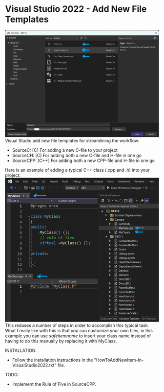 # Visual Studio 2022 - Add New File Templates
![alt text](VisualStudio-AddNewFile.png "Visual Studio Add New File") <br />
Visual Studio add new file templates for streamlining the workflow:
- SourceC:   [C]   For adding a new C-file to your project
- SourceCH:  [C]   For adding both a new C-file and H-file in one go
- SourceCPP: [C++] For adding both a new CPP-file and H-file in one go

Here is an example of adding a typical C++ class (.cpp and .h) into your project:
![alt text](VisualStudio-AddNewFile-2.png "Visual Studio Add New File") <br />
This reduses a number of steps in order to accomplish this typical task. What I really like with this is that you can customize your own files, in this example you can use $safeitemname$ to insert your class name instead of having to do this manually by replacing it with MyClass.

INSTALLATION:
- Follow the installation instructions in the "HowToAddNewItem-In-VisualStudio2022.txt" file.

TODO:
- Implement the Rule of Five in SourceCPP.
